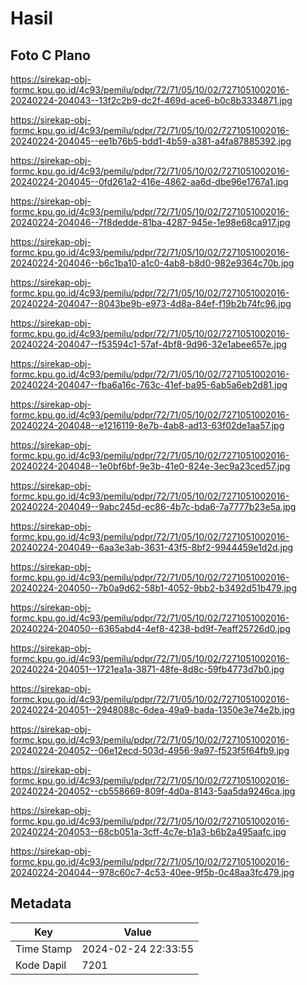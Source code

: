 # Hasil

## Foto C Plano

https://sirekap-obj-formc.kpu.go.id/4c93/pemilu/pdpr/72/71/05/10/02/7271051002016-20240224-204043--13f2c2b9-dc2f-469d-ace6-b0c8b3334871.jpg

https://sirekap-obj-formc.kpu.go.id/4c93/pemilu/pdpr/72/71/05/10/02/7271051002016-20240224-204045--ee1b76b5-bdd1-4b59-a381-a4fa87885392.jpg

https://sirekap-obj-formc.kpu.go.id/4c93/pemilu/pdpr/72/71/05/10/02/7271051002016-20240224-204045--0fd261a2-416e-4862-aa6d-dbe96e1767a1.jpg

https://sirekap-obj-formc.kpu.go.id/4c93/pemilu/pdpr/72/71/05/10/02/7271051002016-20240224-204046--7f8dedde-81ba-4287-945e-1e98e68ca917.jpg

https://sirekap-obj-formc.kpu.go.id/4c93/pemilu/pdpr/72/71/05/10/02/7271051002016-20240224-204046--b6c1ba10-a1c0-4ab8-b8d0-982e9364c70b.jpg

https://sirekap-obj-formc.kpu.go.id/4c93/pemilu/pdpr/72/71/05/10/02/7271051002016-20240224-204047--8043be9b-e973-4d8a-84ef-f19b2b74fc96.jpg

https://sirekap-obj-formc.kpu.go.id/4c93/pemilu/pdpr/72/71/05/10/02/7271051002016-20240224-204047--f53594c1-57af-4bf8-9d96-32e1abee657e.jpg

https://sirekap-obj-formc.kpu.go.id/4c93/pemilu/pdpr/72/71/05/10/02/7271051002016-20240224-204047--fba6a16c-763c-41ef-ba95-6ab5a6eb2d81.jpg

https://sirekap-obj-formc.kpu.go.id/4c93/pemilu/pdpr/72/71/05/10/02/7271051002016-20240224-204048--e1216119-8e7b-4ab8-ad13-63f02de1aa57.jpg

https://sirekap-obj-formc.kpu.go.id/4c93/pemilu/pdpr/72/71/05/10/02/7271051002016-20240224-204048--1e0bf6bf-9e3b-41e0-824e-3ec9a23ced57.jpg

https://sirekap-obj-formc.kpu.go.id/4c93/pemilu/pdpr/72/71/05/10/02/7271051002016-20240224-204049--9abc245d-ec86-4b7c-bda6-7a7777b23e5a.jpg

https://sirekap-obj-formc.kpu.go.id/4c93/pemilu/pdpr/72/71/05/10/02/7271051002016-20240224-204049--6aa3e3ab-3631-43f5-8bf2-9944459e1d2d.jpg

https://sirekap-obj-formc.kpu.go.id/4c93/pemilu/pdpr/72/71/05/10/02/7271051002016-20240224-204050--7b0a9d62-58b1-4052-9bb2-b3492d51b479.jpg

https://sirekap-obj-formc.kpu.go.id/4c93/pemilu/pdpr/72/71/05/10/02/7271051002016-20240224-204050--6365abd4-4ef8-4238-bd9f-7eaff25726d0.jpg

https://sirekap-obj-formc.kpu.go.id/4c93/pemilu/pdpr/72/71/05/10/02/7271051002016-20240224-204051--1721ea1a-3871-48fe-8d8c-59fb4773d7b0.jpg

https://sirekap-obj-formc.kpu.go.id/4c93/pemilu/pdpr/72/71/05/10/02/7271051002016-20240224-204051--2948088c-6dea-49a9-bada-1350e3e74e2b.jpg

https://sirekap-obj-formc.kpu.go.id/4c93/pemilu/pdpr/72/71/05/10/02/7271051002016-20240224-204052--06e12ecd-503d-4956-9a97-f523f5f64fb9.jpg

https://sirekap-obj-formc.kpu.go.id/4c93/pemilu/pdpr/72/71/05/10/02/7271051002016-20240224-204052--cb558669-809f-4d0a-8143-5aa5da9246ca.jpg

https://sirekap-obj-formc.kpu.go.id/4c93/pemilu/pdpr/72/71/05/10/02/7271051002016-20240224-204053--68cb051a-3cff-4c7e-b1a3-b6b2a495aafc.jpg

https://sirekap-obj-formc.kpu.go.id/4c93/pemilu/pdpr/72/71/05/10/02/7271051002016-20240224-204044--978c60c7-4c53-40ee-9f5b-0c48aa3fc479.jpg


## Metadata

| Key        | Value               |
| ---------- | ------------------- |
| Time Stamp | 2024-02-24 22:33:55 |
| Kode Dapil | 7201                |



